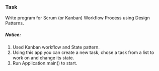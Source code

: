 ### Task

Write program for Scrum (or Kanban) Workflow Process using Design Patterns.


##### Notice: 
1. Used Kanban workflow and State pattern.
2. Using this app you can create a new task, chose a task from a list 
to work on and change its state.
3. Run Application.main() to start.
